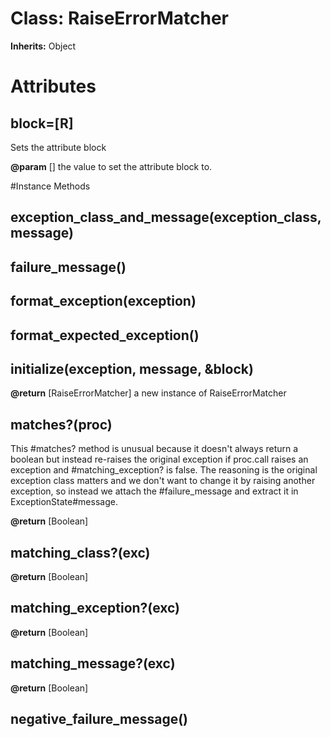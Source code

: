 # Class: RaiseErrorMatcher
**Inherits:** Object
    



# Attributes
## block=[R] [](#attribute-i-block=)
Sets the attribute block

**@param** [] the value to set the attribute block to.


#Instance Methods
## exception_class_and_message(exception_class, message) [](#method-i-exception_class_and_message)

## failure_message() [](#method-i-failure_message)

## format_exception(exception) [](#method-i-format_exception)

## format_expected_exception() [](#method-i-format_expected_exception)

## initialize(exception, message, &block) [](#method-i-initialize)

**@return** [RaiseErrorMatcher] a new instance of RaiseErrorMatcher

## matches?(proc) [](#method-i-matches?)
This #matches? method is unusual because it doesn't always return a boolean
but instead re-raises the original exception if proc.call raises an exception
and #matching_exception? is false. The reasoning is the original exception
class matters and we don't want to change it by raising another exception, so
instead we attach the #failure_message and extract it in
ExceptionState#message.

**@return** [Boolean] 

## matching_class?(exc) [](#method-i-matching_class?)

**@return** [Boolean] 

## matching_exception?(exc) [](#method-i-matching_exception?)

**@return** [Boolean] 

## matching_message?(exc) [](#method-i-matching_message?)

**@return** [Boolean] 

## negative_failure_message() [](#method-i-negative_failure_message)

